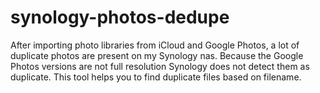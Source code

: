 # synology-photos-dedupe
After importing photo libraries from iCloud and Google Photos, a lot of duplicate photos are present on my Synology nas. Because the Google Photos versions are not full resolution Synology does not detect them as duplicate. This tool helps you to find duplicate files based on filename.
